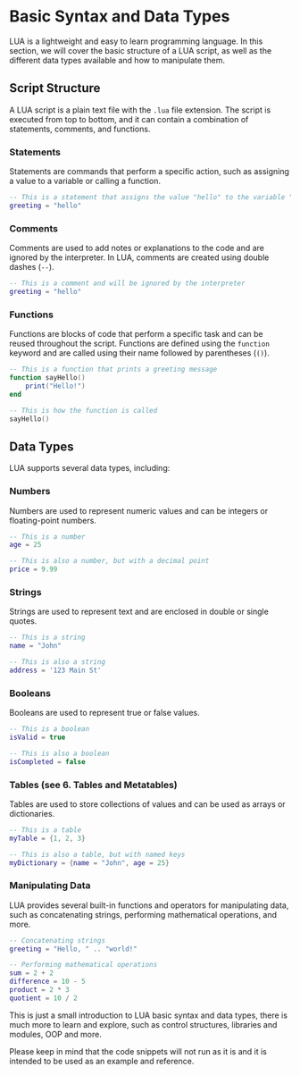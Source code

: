 # Basic Syntax and Data Types

LUA is a lightweight and easy to learn programming language. In this section, we will cover the basic structure of a LUA script, as well as the different data types available and how to manipulate them.

## Script Structure
A LUA script is a plain text file with the `.lua` file extension. The script is executed from top to bottom, and it can contain a combination of statements, comments, and functions.

### Statements
Statements are commands that perform a specific action, such as assigning a value to a variable or calling a function. 
```lua
-- This is a statement that assigns the value "hello" to the variable "greeting"
greeting = "hello"
```
### Comments
Comments are used to add notes or explanations to the code and are ignored by the interpreter. In LUA, comments are created using double dashes (`--`).
```lua
-- This is a comment and will be ignored by the interpreter
greeting = "hello"
```
### Functions
Functions are blocks of code that perform a specific task and can be reused throughout the script. Functions are defined using the `function` keyword and are called using their name followed by parentheses (`()`).
```lua
-- This is a function that prints a greeting message
function sayHello()
    print("Hello!")
end

-- This is how the function is called
sayHello()
```

## Data Types
LUA supports several data types, including:

### Numbers
Numbers are used to represent numeric values and can be integers or floating-point numbers.
```lua
-- This is a number
age = 25

-- This is also a number, but with a decimal point
price = 9.99
```
### Strings
Strings are used to represent text and are enclosed in double or single quotes.
```lua
-- This is a string
name = "John"

-- This is also a string
address = '123 Main St'
```
### Booleans
Booleans are used to represent true or false values.
```lua
-- This is a boolean
isValid = true

-- This is also a boolean
isCompleted = false
```
### Tables (see 6. Tables and Metatables)
Tables are used to store collections of values and can be used as arrays or dictionaries.
```lua
-- This is a table
myTable = {1, 2, 3}

-- This is also a table, but with named keys
myDictionary = {name = "John", age = 25}
```
### Manipulating Data
LUA provides several built-in functions and operators for manipulating data, such as concatenating strings, performing mathematical operations, and more.
```lua
-- Concatenating strings
greeting = "Hello, " .. "world!"

-- Performing mathematical operations
sum = 2 + 2
difference = 10 - 5
product = 2 * 3
quotient = 10 / 2
```
This is just a small introduction to LUA basic syntax and data types, there is much more to learn and explore, such as control structures, libraries and modules, OOP and more.

Please keep in mind that the code snippets will not run as it is and it is intended to be used as an example and reference.
